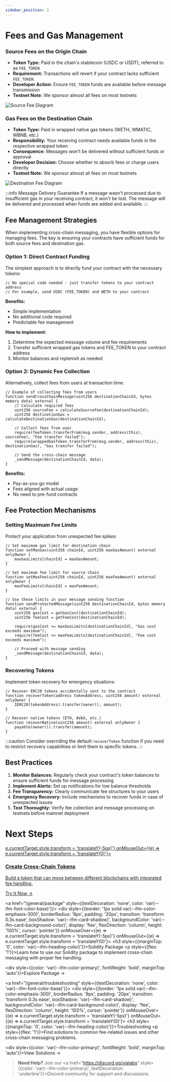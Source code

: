 ```yaml
---
sidebar_position: 3
---
```


# Fees and Gas Management

<div style={{display: 'flex', flexDirection: 'column', gap: '30px', margin: '20px 0'}}>
  <div style={{border: '1px solid var(--ifm-color-emphasis-300)', borderRadius: '8px', padding: '20px', backgroundColor: 'var(--ifm-card-background-color)'}}>
    <h3>Source Fees on the Origin Chain</h3>
    <div style={{display: 'flex', flexDirection: 'row', gap: '20px', alignItems: 'center'}}>
      <div style={{flex: '1'}}>
        <ul>
          <li><strong>Token Type:</strong> Paid in the chain's stablecoin (USDC or USDT), referred to as <code>FEE_TOKEN</code></li>
          <li><strong>Requirement:</strong> Transactions will revert if your contract lacks sufficient <code>FEE_TOKEN</code></li>
          <li><strong>Developer Action:</strong> Ensure <code>FEE_TOKEN</code> funds are available before message transmission</li>
          <li><strong>Testnet Note:</strong> We sponsor almost all fees on most testnets</li>
        </ul>
      </div>
      <div style={{maxWidth: '300px'}}>
        <img src="/message-fee-sender.avif" alt="Source Fee Diagram" style={{width: '100%', borderRadius: '8px'}} />
      </div>
    </div>
  </div>

  <div style={{border: '1px solid var(--ifm-color-emphasis-300)', borderRadius: '8px', padding: '20px', backgroundColor: 'var(--ifm-card-background-color)'}}>
    <h3>Gas Fees on the Destination Chain</h3>
    <div style={{display: 'flex', flexDirection: 'row', gap: '20px', alignItems: 'center'}}>
      <div style={{flex: '1'}}>
        <ul>
          <li><strong>Token Type:</strong> Paid in wrapped native gas tokens (WETH, WMATIC, WBNB, etc.)</li>
          <li><strong>Responsibility:</strong> Your receiving contract needs available funds in the respective wrapped token</li>
          <li><strong>Consequence:</strong> Messages won't be delivered without sufficient funds or approval</li>
          <li><strong>Developer Decision:</strong> Choose whether to absorb fees or charge users directly</li>
          <li><strong>Testnet Note:</strong> We sponsor almost all fees on most testnets</li>
        </ul>
      </div>
      <div style={{maxWidth: '300px'}}>
        <img src="/message-fee-recipient.avif" alt="Destination Fee Diagram" style={{width: '100%', borderRadius: '8px'}} />
      </div>
    </div>
  </div>
</div>

:::info Message Delivery Guarantee
If a message wasn't processed due to insufficient gas in your receiving contract, it won't be lost. The message will be delivered and processed when funds are added and available.
:::

## Fee Management Strategies

When implementing cross-chain messaging, you have flexible options for managing fees. The key is ensuring your contracts have sufficient funds for both source fees and destination gas.

### Option 1: Direct Contract Funding

The simplest approach is to directly fund your contract with the necessary tokens:

```solidity
// No special code needed - just transfer tokens to your contract address
// For example, send USDC (FEE_TOKEN) and WETH to your contract
```

**Benefits:**
- Simple implementation
- No additional code required
- Predictable fee management

**How to implement:**
1. Determine the expected message volume and fee requirements
2. Transfer sufficient wrapped gas tokens and FEE_TOKEN to your contract address
3. Monitor balances and replenish as needed

### Option 2: Dynamic Fee Collection

Alternatively, collect fees from users at transaction time:

```solidity
// Example of collecting fees from users
function sendCrossChainMessage(uint256 destinationChainId, bytes memory data) external {
    // Calculate required fees
    uint256 sourceFee = calculateSourceFee(destinationChainId);
    uint256 destinationGas = calculateDestinationGas(destinationChainId);
    
    // Collect fees from user
    require(feeToken.transferFrom(msg.sender, address(this), sourceFee), "Fee transfer failed");
    require(wrappedGasToken.transferFrom(msg.sender, address(this), destinationGas), "Gas transfer failed");
    
    // Send the cross-chain message
    _sendMessage(destinationChainId, data);
}
```

**Benefits:**
- Pay-as-you-go model
- Fees aligned with actual usage
- No need to pre-fund contracts

## Fee Protection Mechanisms

### Setting Maximum Fee Limits

Protect your application from unexpected fee spikes:

```solidity
// Set maximum gas limit for destination chain
function setMaxGas(uint256 chainId, uint256 maxGasAmount) external onlyOwner {
    maxGasLimits[chainId] = maxGasAmount;
}

// Set maximum fee limit for source chain
function setMaxFee(uint256 chainId, uint256 maxFeeAmount) external onlyOwner {
    maxFeeLimits[chainId] = maxFeeAmount;
}

// Use these limits in your message sending function
function sendProtectedMessage(uint256 destinationChainId, bytes memory data) external {
    uint256 gasCost = getGasCost(destinationChainId);
    uint256 feeCost = getFeeCost(destinationChainId);
    
    require(gasCost <= maxGasLimits[destinationChainId], "Gas cost exceeds maximum");
    require(feeCost <= maxFeeLimits[destinationChainId], "Fee cost exceeds maximum");
    
    // Proceed with message sending
    _sendMessage(destinationChainId, data);
}
```

### Recovering Tokens

Implement token recovery for emergency situations:

```solidity
// Recover ERC20 tokens accidentally sent to the contract
function recoverToken(address tokenAddress, uint256 amount) external onlyOwner {
    IERC20(tokenAddress).transfer(owner(), amount);
}

// Recover native tokens (ETH, AVAX, etc.)
function recoverNative(uint256 amount) external onlyOwner {
    payable(owner()).transfer(amount);
}
```

:::caution
Consider overriding the default `recoverToken` function if you need to restrict recovery capabilities or limit them to specific tokens.
:::

## Best Practices

1. **Monitor Balances:** Regularly check your contract's token balances to ensure sufficient funds for message processing
2. **Implement Alerts:** Set up notifications for low balance thresholds
3. **Fee Transparency:** Clearly communicate fee structures to your users
4. **Emergency Recovery:** Include mechanisms to recover funds in case of unexpected issues
5. **Test Thoroughly:** Verify fee collection and message processing on testnets before mainnet deployment

# Next Steps

<div style={{display: 'grid', gridTemplateColumns: 'repeat(auto-fill, minmax(300px, 1fr))', gap: '20px', margin: '30px 0'}}>
  <a href="/examples/crosschain-token" style={{textDecoration: 'none', color: 'var(--ifm-font-color-base)'}}>
    <div style={{border: '1px solid var(--ifm-color-emphasis-300)', borderRadius: '8px', padding: '20px', transition: 'transform 0.3s ease', boxShadow: 'var(--ifm-card-shadow)', backgroundColor: 'var(--ifm-card-background-color)', display: 'flex', flexDirection: 'column', height: '100%', cursor: 'pointer'}} onMouseOver={(e) => e.currentTarget.style.transform = 'translateY(-5px)'} onMouseOut={(e) => e.currentTarget.style.transform = 'translateY(0)'}>
      <h3 style={{marginTop: '0', color: 'var(--ifm-heading-color)'}}>Create Cross-Chain Tokens</h3>
      <p style={{flex: '1'}}>Build a token that can move between different blockchains with integrated fee handling.</p>
      <div style={{color: 'var(--ifm-color-primary)', fontWeight: 'bold', marginTop: 'auto'}}>Try It Now →</div>
    </div>
  </a>
  
  <a href="/general/package" style={{textDecoration: 'none', color: 'var(--ifm-font-color-base)'}}>
    <div style={{border: '1px solid var(--ifm-color-emphasis-300)', borderRadius: '8px', padding: '20px', transition: 'transform 0.3s ease', boxShadow: 'var(--ifm-card-shadow)', backgroundColor: 'var(--ifm-card-background-color)', display: 'flex', flexDirection: 'column', height: '100%', cursor: 'pointer'}} onMouseOver={(e) => e.currentTarget.style.transform = 'translateY(-5px)'} onMouseOut={(e) => e.currentTarget.style.transform = 'translateY(0)'}>
      <h3 style={{marginTop: '0', color: 'var(--ifm-heading-color)'}}>Solidity Package</h3>
      <p style={{flex: '1'}}>Learn how to use our Solidity package to implement cross-chain messaging with proper fee handling.</p>
      <div style={{color: 'var(--ifm-color-primary)', fontWeight: 'bold', marginTop: 'auto'}}>Explore Package →</div>
    </div>
  </a>
  
  <a href="/general/troubleshooting" style={{textDecoration: 'none', color: 'var(--ifm-font-color-base)'}}>
    <div style={{border: '1px solid var(--ifm-color-emphasis-300)', borderRadius: '8px', padding: '20px', transition: 'transform 0.3s ease', boxShadow: 'var(--ifm-card-shadow)', backgroundColor: 'var(--ifm-card-background-color)', display: 'flex', flexDirection: 'column', height: '100%', cursor: 'pointer'}} onMouseOver={(e) => e.currentTarget.style.transform = 'translateY(-5px)'} onMouseOut={(e) => e.currentTarget.style.transform = 'translateY(0)'}>
      <h3 style={{marginTop: '0', color: 'var(--ifm-heading-color)'}}>Troubleshooting</h3>
      <p style={{flex: '1'}}>Find solutions to common fee-related issues and other cross-chain messaging problems.</p>
      <div style={{color: 'var(--ifm-color-primary)', fontWeight: 'bold', marginTop: 'auto'}}>View Solutions →</div>
    </div>
  </a>
</div>

> **Need Help?** Join our <a href="https://discord.gg/vialabs" style={{color: 'var(--ifm-color-primary)', textDecoration: 'underline'}}>Discord community</a> for support and discussions.
